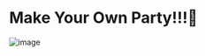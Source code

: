 # Make Your Own Party!!!🥳

![image](https://github.com/user-attachments/assets/1ea0d309-0b67-47f8-b85a-c38329742c84)
